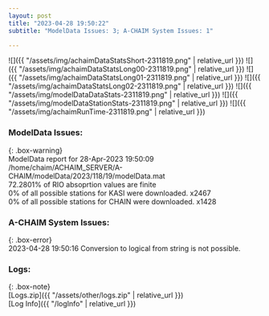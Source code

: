 ```yaml
---
layout: post
title: "2023-04-28 19:50:22"
subtitle: "ModelData Issues: 3; A-CHAIM System Issues: 1"

---
```


![]({{ "/assets/img/achaimDataStatsShort-2311819.png" | relative_url }})
![]({{ "/assets/img/achaimDataStatsLong00-2311819.png" | relative_url }})
![]({{ "/assets/img/achaimDataStatsLong01-2311819.png" | relative_url }})
![]({{ "/assets/img/achaimDataStatsLong02-2311819.png" | relative_url }})
![]({{ "/assets/img/modelDataDataStats-2311819.png" | relative_url }})
![]({{ "/assets/img/modelDataStationStats-2311819.png" | relative_url }})
![]({{ "/assets/img/achaimRunTime-2311819.png" | relative_url }})


### ModelData Issues:  
  
{: .box-warning}  
 ModelData report for 28-Apr-2023 19:50:09   
 /home/chaim/ACHAIM_SERVER/A-CHAIM/modelData/2023/118/19/modelData.mat   
 72.2801% of RIO absoprtion values are finite   
 0% of all possible stations for KASI were downloaded. x2467   
 0% of all possible stations for CHAIN were downloaded. x1428   
  
### A-CHAIM System Issues:  
  
{: .box-error}  
2023-04-28 19:50:16 Conversion to logical from string is not possible.  

### Logs:  
  
{: .box-note}  
[Logs.zip]({{ "/assets/other/logs.zip" | relative_url }})  
[Log Info]({{ "/logInfo" | relative_url }})  

